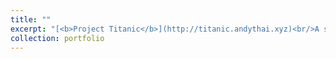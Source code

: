 ```yaml
---
title: ""
excerpt: "[<b>Project Titanic</b>](http://titanic.andythai.xyz)<br/>A simple game where players navigate a ship around a procedurally generated naval terrain. Features a rendering engine programmed from scratch with bounding boxes, procedural terrain, particle effects, and basic animation.<br/>[<img src='/images/project_titanic.png'>](http://titanic.andythai.xyz)"
collection: portfolio
---
```

